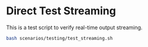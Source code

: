 # Direct Test Streaming

This is a test script to verify real-time output streaming.

```bash
bash scenarios/testing/test_streaming.sh
```